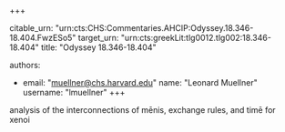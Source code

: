 +++


citable_urn: "urn:cts:CHS:Commentaries.AHCIP:Odyssey.18.346-18.404.FwzESo5"
target_urn: "urn:cts:greekLit:tlg0012.tlg002:18.346-18.404"
title: "Odyssey 18.346-18.404"

authors:
- email: "muellner@chs.harvard.edu"
  name: "Leonard Muellner"
  username: "lmuellner"
+++

<p>analysis of the interconnections of mēnis, exchange rules, and timē for xenoi</p>